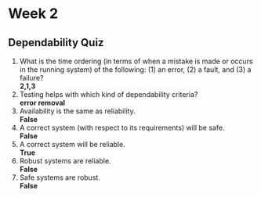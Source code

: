 # Week 2
## Dependability Quiz
1. What is the time ordering (in terms of when a mistake is made or occurs in the running system) of the following: (1) an error, (2) a fault, and (3) a failure?  
**2,1,3**  
2. Testing helps with which kind of dependability criteria?  
**error removal**  
3. Availability is the same as reliability.  
**False**  
4. A correct system (with respect to its requirements) will be safe.  
**False**  
5. A correct system will be reliable.  
**True**  
6. Robust systems are reliable.  
**False**  
7. Safe systems are robust.  
**False**  
